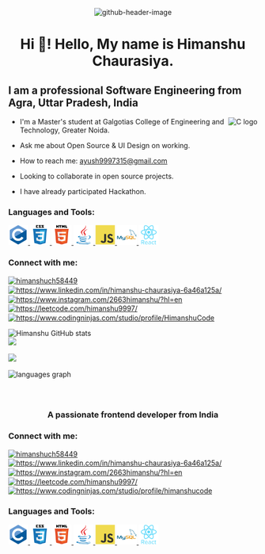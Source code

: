 
<p align="center">
  <img src="https://github.com/himanshu9997/himanshu9997/assets/137139619/6fee246b-9ece-49e3-afd8-be8f1a2bb889" alt="github-header-image">
</p>



<h1 align="center">Hi 👋! Hello, My name is Himanshu Chaurasiya.</h1>
<h2>I am a professional Software Engineering from Agra, Uttar Pradesh, India</h2>
<img align="right" src="https://www.bypeople.com/wp-content/uploads/2019/03/people-at-work.gif" height="200" alt="C logo"  />

- I'm a Master's student at Galgotias College of Engineering and Technology, Greater Noida.
  
- Ask me about Open Source & UI Design on working.
  
- How to reach me: ayush9997315@gmail.com
  
- Looking to collaborate in open source projects.
  
- I have already participated Hackathon.


</div>

<h3 align="left">Languages and Tools:</h3>
<p align="left"> <a href="https://www.cprogramming.com/" target="_blank" rel="noreferrer"> <img src="https://raw.githubusercontent.com/devicons/devicon/master/icons/c/c-original.svg" alt="c" width="40" height="40"/> </a> <a href="https://www.w3schools.com/css/" target="_blank" rel="noreferrer"> <img src="https://raw.githubusercontent.com/devicons/devicon/master/icons/css3/css3-original-wordmark.svg" alt="css3" width="40" height="40"/> </a> <a href="https://www.w3.org/html/" target="_blank" rel="noreferrer"> <img src="https://raw.githubusercontent.com/devicons/devicon/master/icons/html5/html5-original-wordmark.svg" alt="html5" width="40" height="40"/> </a> <a href="https://www.java.com" target="_blank" rel="noreferrer"> <img src="https://raw.githubusercontent.com/devicons/devicon/master/icons/java/java-original.svg" alt="java" width="40" height="40"/> </a> <a href="https://developer.mozilla.org/en-US/docs/Web/JavaScript" target="_blank" rel="noreferrer"> <img src="https://raw.githubusercontent.com/devicons/devicon/master/icons/javascript/javascript-original.svg" alt="javascript" width="40" height="40"/> </a> <a href="https://www.mysql.com/" target="_blank" rel="noreferrer"> <img src="https://raw.githubusercontent.com/devicons/devicon/master/icons/mysql/mysql-original-wordmark.svg" alt="mysql" width="40" height="40"/> </a> <a href="https://reactjs.org/" target="_blank" rel="noreferrer"> <img src="https://raw.githubusercontent.com/devicons/devicon/master/icons/react/react-original-wordmark.svg" alt="react" width="40" height="40"/> </a> </p>

<h3 align="left">Connect with me:</h3>
<p align="left">
<a href="https://twitter.com/himanshuch58449" target="blank"><img align="center" src="https://raw.githubusercontent.com/rahuldkjain/github-profile-readme-generator/master/src/images/icons/Social/twitter.svg" alt="himanshuch58449" height="30" width="40" /></a>
<a href="https://linkedin.com/in/https://www.linkedin.com/in/himanshu-chaurasiya-6a46a125a/" target="blank"><img align="center" src="https://raw.githubusercontent.com/rahuldkjain/github-profile-readme-generator/master/src/images/icons/Social/linked-in-alt.svg" alt="https://www.linkedin.com/in/himanshu-chaurasiya-6a46a125a/" height="30" width="40" /></a>
<a href="https://instagram.com/https://www.instagram.com/2663himanshu/?hl=en" target="blank"><img align="center" src="https://raw.githubusercontent.com/rahuldkjain/github-profile-readme-generator/master/src/images/icons/Social/instagram.svg" alt="https://www.instagram.com/2663himanshu/?hl=en" height="30" width="40" /></a>
<a href="https://www.leetcode.com/https://leetcode.com/himanshu9997/" target="blank"><img align="center" src="https://raw.githubusercontent.com/rahuldkjain/github-profile-readme-generator/master/src/images/icons/Social/leet-code.svg" alt="https://leetcode.com/himanshu9997/" height="30" width="40" /></a>
  <a href="https://www.codingninjas.com/studio/profile/HimanshuCode" target="Black"><img align="center" src="https://files.codingninjas.in/cn-logo-onboarding-28449.svg" alt="https://www.codingninjas.com/studio/profile/HimanshuCode" height="50" width="40" /></a>

</p>

![Himanshu GitHub stats](https://github-readme-stats.vercel.app/api?username=himanshu9997&show_icons=true&theme=FFFFFF)</br>
![](https://github-readme-streak-stats.herokuapp.com/?user=narayan2111&theme=swift&hide_border=false&bg_color=FFFFFF)<br/>

![](https://github-readme-stats.vercel.app/api/top-langs/?username=himanshu9997&theme=swift&hide_border=false&include_all_commits=true&count_private=false&layout=compact&bg_color=FFFFFF)


<img src="https://github-readme-stats.vercel.app/api/top-langs?username=himanshu9997&locale=en&hide_title=false&layout=compact&card_width=320&langs_count=8&theme=dracula&hide_border=false&langs=c,java,javascript,react,html,css,sql" height="150" alt="languages graph"  />

###

<br clear="both">

###





<h3 align="center">A passionate frontend developer from India</h3>

<h3 align="left">Connect with me:</h3>
<p align="left">
<a href="https://twitter.com/himanshuch58449" target="blank"><img align="center" src="https://raw.githubusercontent.com/rahuldkjain/github-profile-readme-generator/master/src/images/icons/Social/twitter.svg" alt="himanshuch58449" height="30" width="40" /></a>
<a href="https://linkedin.com/in/https://www.linkedin.com/in/himanshu-chaurasiya-6a46a125a/" target="blank"><img align="center" src="https://raw.githubusercontent.com/rahuldkjain/github-profile-readme-generator/master/src/images/icons/Social/linked-in-alt.svg" alt="https://www.linkedin.com/in/himanshu-chaurasiya-6a46a125a/" height="30" width="40" /></a>
<a href="https://instagram.com/https://www.instagram.com/2663himanshu/?hl=en" target="blank"><img align="center" src="https://raw.githubusercontent.com/rahuldkjain/github-profile-readme-generator/master/src/images/icons/Social/instagram.svg" alt="https://www.instagram.com/2663himanshu/?hl=en" height="30" width="40" /></a>
<a href="https://www.leetcode.com/https://leetcode.com/himanshu9997/" target="blank"><img align="center" src="https://raw.githubusercontent.com/rahuldkjain/github-profile-readme-generator/master/src/images/icons/Social/leet-code.svg" alt="https://leetcode.com/himanshu9997/" height="30" width="40" /></a>
<a href="https://www.hackerearth.com/https://www.codingninjas.com/studio/profile/himanshucode" target="blank"><img align="center" src="https://raw.githubusercontent.com/rahuldkjain/github-profile-readme-generator/master/src/images/icons/Social/hackerearth.svg" alt="https://www.codingninjas.com/studio/profile/himanshucode" height="30" width="40" /></a>
</p>

<h3 align="left">Languages and Tools:</h3>
<p align="left"> <a href="https://www.cprogramming.com/" target="_blank" rel="noreferrer"> <img src="https://raw.githubusercontent.com/devicons/devicon/master/icons/c/c-original.svg" alt="c" width="40" height="40"/> </a> <a href="https://www.w3schools.com/css/" target="_blank" rel="noreferrer"> <img src="https://raw.githubusercontent.com/devicons/devicon/master/icons/css3/css3-original-wordmark.svg" alt="css3" width="40" height="40"/> </a> <a href="https://www.w3.org/html/" target="_blank" rel="noreferrer"> <img src="https://raw.githubusercontent.com/devicons/devicon/master/icons/html5/html5-original-wordmark.svg" alt="html5" width="40" height="40"/> </a> <a href="https://www.java.com" target="_blank" rel="noreferrer"> <img src="https://raw.githubusercontent.com/devicons/devicon/master/icons/java/java-original.svg" alt="java" width="40" height="40"/> </a> <a href="https://developer.mozilla.org/en-US/docs/Web/JavaScript" target="_blank" rel="noreferrer"> <img src="https://raw.githubusercontent.com/devicons/devicon/master/icons/javascript/javascript-original.svg" alt="javascript" width="40" height="40"/> </a> <a href="https://www.mysql.com/" target="_blank" rel="noreferrer"> <img src="https://raw.githubusercontent.com/devicons/devicon/master/icons/mysql/mysql-original-wordmark.svg" alt="mysql" width="40" height="40"/> </a> <a href="https://reactjs.org/" target="_blank" rel="noreferrer"> <img src="https://raw.githubusercontent.com/devicons/devicon/master/icons/react/react-original-wordmark.svg" alt="react" width="40" height="40"/> </a> </p>

